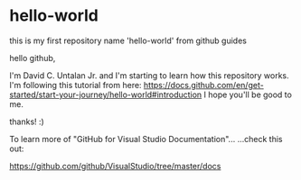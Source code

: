 # hello-world
this is my first repository name 'hello-world' from github guides

hello github,

I'm David C. Untalan Jr. and I'm starting to learn how this repository works.
I'm following this tutorial from here: https://docs.github.com/en/get-started/start-your-journey/hello-world#introduction
I hope you'll be good to me. 

thanks! :)

To learn more of "GitHub for Visual Studio Documentation"...
...check this out:

https://github.com/github/VisualStudio/tree/master/docs
